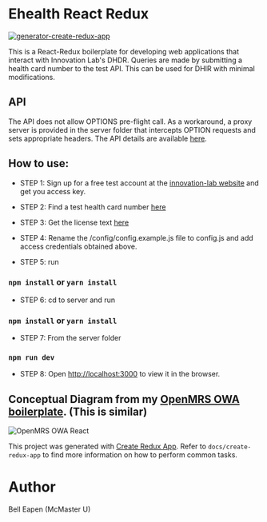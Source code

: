 # Ehealth React Redux
[![generator-create-redux-app](https://img.shields.io/badge/built%20with-generator--create--redux--app-brightgreen.svg)](https://github.com/jonidelv/generator-create-redux-app)

This is a React-Redux boilerplate for developing web applications that interact with Innovation Lab's DHDR. 
Queries are made by submitting a health card number to the test API. This can be used for DHIR with minimal modifications.


## API

The API does not allow OPTIONS pre-flight call. As a workaround, a proxy server is provided in the server folder that intercepts OPTION requests and sets appropriate headers. The API details are available [here](https://www.innovation-lab.ca/search-medication-dispense-r2/).

## How to use:

* STEP 1: Sign up for a free test account at the [innovation-lab website](https://www.innovation-lab.ca/) and get you access key.

* STEP 2: Find a test health card number [here](https://www.innovation-lab.ca/test-data/)

* STEP 3: Get the license text [here](https://www.innovation-lab.ca/submitting-fhir-messages/)

* STEP 4: Rename the /config/config.example.js file to config.js and add access credentials obtained above.

* STEP 5:  run

### `npm install` or `yarn install`

* STEP 6: cd to server and run

### `npm install` or `yarn install`

* STEP 7: From the server folder

### `npm run dev`

* STEP 8: Open [http://localhost:3000](http://localhost:3000) to view it in the browser.

## Conceptual Diagram from my [OpenMRS OWA boilerplate](https://github.com/dermatologist/openmrs-owa-react-boilerplate). (This is similar)

![OpenMRS OWA React](https://raw.github.com/dermatologist/openmrs-owa-react-boilerplate/master/docs/owa-react.png)

This project was generated with [Create Redux App](https://github.com/jonidelv/generator-create-redux-app). Refer to `docs/create-redux-app` to find more information on how to perform common tasks.

# Author

Bell Eapen (McMaster U)

